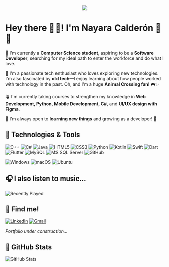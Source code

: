 <div align="center">
    <img src="https://64.media.tumblr.com/871641b523201e95eae5b0d8a125bd02/38384c32108dd6a7-4c/s540x810/c1cb153a4f6d65324108a336f3ed685a314e4285.gif">
 </div>

# Hey there 👋🏻! I'm Nayara Calderón 🧸🎀  

🌹 I'm currently a **Computer Science student**, aspiring to be a **Software Developer**, searching for my ideal path to enter the workforce and do what I love.  

🫧 I'm a passionate tech enthusiast who loves exploring new technologies. I'm also fascinated by **old tech**—I enjoy learning about how people worked with technology in the past. Oh, and I'm a huge **Animal Crossing fan**! 🎮✨  

🪴 I'm currently taking courses to strengthen my knowledge in **Web Development, Python, Mobile Development, C#**, and **UI/UX design with Figma**.  

💭 I'm always open to **learning new things** and growing as a developer! 🚀  


## 🌱 Technologies & Tools 
![C++](https://img.shields.io/badge/C%2B%2B-4b947a?style=flat-square&logo=c%2B%2B&logoColor=white)
![C#](https://img.shields.io/badge/C%23-d45856?style=flat-square&logo=csharp&logoColor=white)
![Java](https://img.shields.io/badge/Java-D08961?style=flat-square&logo=java&logoColor=white)
![HTML5](https://img.shields.io/badge/HTML5-7C97AA?style=flat-square&logo=html5&logoColor=white)
![CSS3](https://img.shields.io/badge/CSS3-c19bb2?style=flat-square&logo=css3&logoColor=white)
![Python](https://img.shields.io/badge/Python-487f64?style=flat-square&logo=python&logoColor=white)
![Kotlin](https://img.shields.io/badge/Kotlin-d45856?style=flat-square&logo=kotlin&logoColor=white)
![Swift](https://img.shields.io/badge/Swift-c19bb2?style=flat-square&logo=swift&logoColor=white)
![Dart](https://img.shields.io/badge/Dart-7C97AA?style=flat-square&logo=dart&logoColor=white)
![Flutter](https://img.shields.io/badge/Flutter-c19bb2?style=flat-square&logo=flutter&logoColor=white)
![MySQL](https://img.shields.io/badge/MySQL-4b947a?style=flat-square&logo=mysql&logoColor=white)
![MS SQL Server](https://img.shields.io/badge/Microsoft%20SQL%20Server-D08961?style=flat-square&logo=microsoft%20sql%20server&logoColor=white)
![GitHub](https://img.shields.io/badge/GitHub-487f64?style=flat-square&logo=github&logoColor=white)

![Windows](https://img.shields.io/badge/Windows-7C97AA?style=flat-square&logo=windows&logoColor=white)
![macOS](https://img.shields.io/badge/macOS-c19bb2?style=flat-square&logo=apple&logoColor=white)
![Ubuntu](https://img.shields.io/badge/Ubuntu-d45856?style=flat-square&logo=ubuntu&logoColor=white)

## 🎧 I also listen to music... 

![Recently Played](https://lastfm-recently-played.vercel.app/api?user=nay-casz)

## 🌺 Find me!
[![LinkedIn](https://img.shields.io/badge/LinkedIn-7C97AA?style=flat-square&logo=linkedin&logoColor=white)](https://www.linkedin.com/in/nayara-calder%C3%B3n-s%C3%A1nchez-240062338/)
[![Gmail](https://img.shields.io/badge/Gmail-D08961?style=flat-square&logo=gmail&logoColor=white)](mailto:nayaracs208@gmail.com)

_Portfolio under construction..._


## 🪻 GitHub Stats

![GitHub Stats](https://github-readme-stats.vercel.app/api?username=nayaracasz&show_icons=true&theme=tokyonight)

